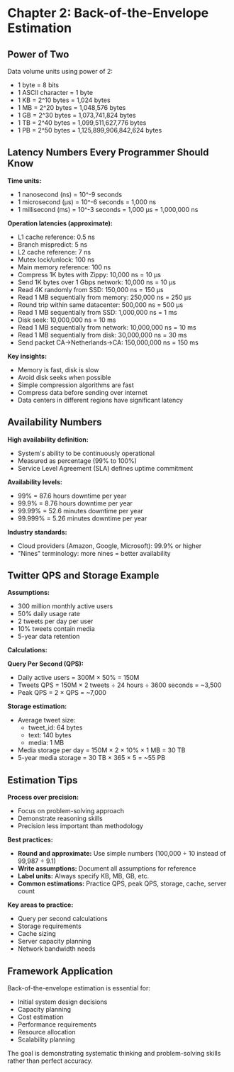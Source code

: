 # Chapter 2: Back-of-the-Envelope Estimation

## Power of Two

Data volume units using power of 2:
- 1 byte = 8 bits
- 1 ASCII character = 1 byte
- 1 KB = 2^10 bytes = 1,024 bytes
- 1 MB = 2^20 bytes = 1,048,576 bytes
- 1 GB = 2^30 bytes = 1,073,741,824 bytes
- 1 TB = 2^40 bytes = 1,099,511,627,776 bytes
- 1 PB = 2^50 bytes = 1,125,899,906,842,624 bytes

## Latency Numbers Every Programmer Should Know

**Time units:**
- 1 nanosecond (ns) = 10^-9 seconds
- 1 microsecond (µs) = 10^-6 seconds = 1,000 ns
- 1 millisecond (ms) = 10^-3 seconds = 1,000 µs = 1,000,000 ns

**Operation latencies (approximate):**
- L1 cache reference: 0.5 ns
- Branch mispredict: 5 ns
- L2 cache reference: 7 ns
- Mutex lock/unlock: 100 ns
- Main memory reference: 100 ns
- Compress 1K bytes with Zippy: 10,000 ns = 10 µs
- Send 1K bytes over 1 Gbps network: 10,000 ns = 10 µs
- Read 4K randomly from SSD: 150,000 ns = 150 µs
- Read 1 MB sequentially from memory: 250,000 ns = 250 µs
- Round trip within same datacenter: 500,000 ns = 500 µs
- Read 1 MB sequentially from SSD: 1,000,000 ns = 1 ms
- Disk seek: 10,000,000 ns = 10 ms
- Read 1 MB sequentially from network: 10,000,000 ns = 10 ms
- Read 1 MB sequentially from disk: 30,000,000 ns = 30 ms
- Send packet CA→Netherlands→CA: 150,000,000 ns = 150 ms

**Key insights:**
- Memory is fast, disk is slow
- Avoid disk seeks when possible
- Simple compression algorithms are fast
- Compress data before sending over internet
- Data centers in different regions have significant latency

## Availability Numbers

**High availability definition:**
- System's ability to be continuously operational
- Measured as percentage (99% to 100%)
- Service Level Agreement (SLA) defines uptime commitment

**Availability levels:**
- 99% = 87.6 hours downtime per year
- 99.9% = 8.76 hours downtime per year
- 99.99% = 52.6 minutes downtime per year
- 99.999% = 5.26 minutes downtime per year

**Industry standards:**
- Cloud providers (Amazon, Google, Microsoft): 99.9% or higher
- "Nines" terminology: more nines = better availability

## Twitter QPS and Storage Example

**Assumptions:**
- 300 million monthly active users
- 50% daily usage rate
- 2 tweets per day per user
- 10% tweets contain media
- 5-year data retention

**Calculations:**

**Query Per Second (QPS):**
- Daily active users = 300M × 50% = 150M
- Tweets QPS = 150M × 2 tweets ÷ 24 hours ÷ 3600 seconds = ~3,500
- Peak QPS = 2 × QPS = ~7,000

**Storage estimation:**
- Average tweet size:
  - tweet_id: 64 bytes
  - text: 140 bytes
  - media: 1 MB
- Media storage per day = 150M × 2 × 10% × 1 MB = 30 TB
- 5-year media storage = 30 TB × 365 × 5 = ~55 PB

## Estimation Tips

**Process over precision:**
- Focus on problem-solving approach
- Demonstrate reasoning skills
- Precision less important than methodology

**Best practices:**
- **Round and approximate:** Use simple numbers (100,000 ÷ 10 instead of 99,987 ÷ 9.1)
- **Write assumptions:** Document all assumptions for reference
- **Label units:** Always specify KB, MB, GB, etc.
- **Common estimations:** Practice QPS, peak QPS, storage, cache, server count

**Key areas to practice:**
- Query per second calculations
- Storage requirements
- Cache sizing
- Server capacity planning
- Network bandwidth needs

## Framework Application

Back-of-the-envelope estimation is essential for:
- Initial system design decisions
- Capacity planning
- Cost estimation
- Performance requirements
- Resource allocation
- Scalability planning

The goal is demonstrating systematic thinking and problem-solving skills rather than perfect accuracy.